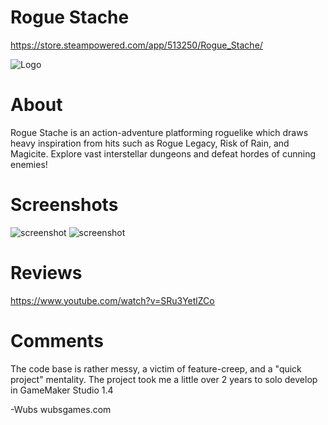 # Rogue Stache

https://store.steampowered.com/app/513250/Rogue_Stache/

![Logo](https://i.imgur.com/lud18LT.png)

# About
Rogue Stache is an action-adventure platforming roguelike which draws heavy inspiration from hits such as Rogue Legacy, Risk of Rain, and Magicite. Explore vast interstellar dungeons and defeat hordes of cunning enemies!

# Screenshots
![screenshot](https://i.imgur.com/1zBtYdH.png)
![screenshot](https://i.imgur.com/rGCrxrJ.png)

# Reviews
https://www.youtube.com/watch?v=SRu3YetlZCo

# Comments
The code base is rather messy, a victim of feature-creep, and a "quick project" mentality.
The project took me a little over 2 years to solo develop in GameMaker Studio 1.4


-Wubs
wubsgames.com
